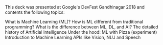 This deck was presented at Google's DevFest Gandhinagar 2018 and contents the following topics:

What is Machine Learning (ML)? 
How is ML different from traditional programming? 
What is the difference between ML, DL, and AI? 
The detailed history of Artificial Intelligence 
Under the hood: ML with Pizza (experiment) 
Introduction to Machine Learning APIs like Vision, NLU and Speech
